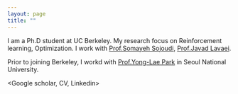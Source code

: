 ```yaml
---
layout: page
title: ""
---
```

I am a Ph.D student at UC Berkeley. 
My research focus on Reinforcement learning, Optimization. 
I work with [Prof.Somayeh Sojoudi](https://people.eecs.berkeley.edu/~sojoudi/index.html), [Prof.Javad Lavaei](https://lavaei.ieor.berkeley.edu/).

Prior to joining Berkeley, I workd with [Prof.Yong-Lae Park](https://softrobotics.snu.ac.kr/) in Seoul National University. 

<Google scholar, CV, Linkedin>


